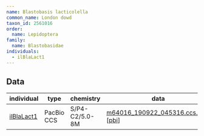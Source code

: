 ```yaml
---
name: Blastobasis lacticolella
common_name: London dowd
taxon_id: 2561016
order:
  name: Lepidoptera
family:
  name: Blastobasidae
individuals:
  - ilBlaLact1
---
```


## Data

| individual | type       | chemistry      | data |
| ---------- | ---------- | -------------- | ---- |
| [ilBlaLact1](../individuals/ilBlaLact1.md) | PacBio CCS | S/P4-C2/5.0-8M | [m64016_190922_045316.ccs.bam](https://darwin.cog.sanger.ac.uk/insects/Blastobasis_lacticolella/ilBlaLact1/genomic_data/pacbio/m64016_190922_045316.ccs.bam) [[pbi](https://darwin.cog.sanger.ac.uk/insects/Blastobasis_lacticolella/ilBlaLact1/genomic_data/pacbio/m64016_190922_045316.ccs.bam.pbi)]|
